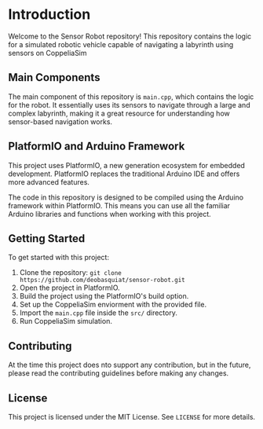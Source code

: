 # Introduction

Welcome to the Sensor Robot repository! This repository contains the logic for a simulated robotic vehicle capable of navigating a labyrinth using sensors on CoppeliaSim

## Main Components

The main component of this repository is `main.cpp`, which contains the logic for the robot. It essentially uses its sensors to navigate through a large and complex labyrinth, making it a great resource for understanding how sensor-based navigation works.

## PlatformIO and Arduino Framework

This project uses PlatformIO, a new generation ecosystem for embedded development. PlatformIO replaces the traditional Arduino IDE and offers more advanced features.

The code in this repository is designed to be compiled using the Arduino framework within PlatformIO. This means you can use all the familiar Arduino libraries and functions when working with this project.

## Getting Started

To get started with this project:

1. Clone the repository: `git clone https://github.com/deobasquiat/sensor-robot.git`
2. Open the project in PlatformIO.
3. Build the project using the PlatformIO's build option.
4. Set up the CoppeliaSim enviorment with the provided file.
5. Import the `main.cpp` file inside the `src/` directory.
6. Run CoppeliaSim simulation.

## Contributing

At the time this project does nto support any contribution, but in the future, please read the contributing guidelines before making any changes.

## License

This project is licensed under the MIT License. See `LICENSE` for more details.

